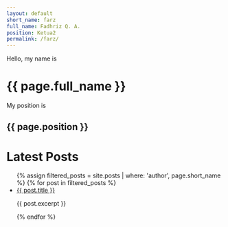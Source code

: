 ```yaml
---
layout: default
short_name: farz
full_name: Fadhriz Q. A.
position: Ketua2
permalink: /farz/
---
```

Hello, my name is
<h1>{{ page.full_name }}</h1>

My position is
<h2>{{ page.position }}</h2>

<h1>Latest Posts</h1>

<ul>
  {% assign filtered_posts = site.posts | where: 'author', page.short_name %}
  {% for post in filtered_posts %}
    <li><a href="{{ post.url }}">{{ post.title }}</a></li>
    <p>{{ post.excerpt }}</p>
  {% endfor %}
</ul>
